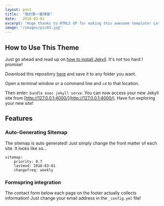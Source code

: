 ```yaml
---
layout: post
title:  "我的第一篇博客"
date:   2018-03-01
excerpt: "Huge thanks to HTML5 UP for making this awesome template! Let's see what it can do"
image: "/images/pic03.jpg"
---
```


## How to Use This Theme
Just go ahead and read up on [how to install Jekyll](https://jekyllrb.com/). It's not too hard I promise!

Download this repository [here](https://github.com/iwiedenm/jekyll-theme-massively) and save it to any folder you want.

Open a terminal window or a command line and ```cd``` to that location.

Then enter: ```bundle exec jekyll serve```. You can now access your new Jekyll site from [http://127.0.0.1:4000/](http://127.0.0.1:4000/). Have fun exploring your new site!

## Features
### Auto-Generating Sitemap
The sitemap is auto generated! Just simply change the front matter of each site. It looks like so...
```
sitemap:
    priority: 0.7
    lastmod: 2018-03-01
    changefreq: weekly
```
### Formspring integration
The contact form below each page on the footer actually collects information! Just change your email address in the ```_config.yml``` file!
